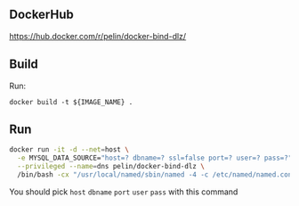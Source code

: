 ## DockerHub

https://hub.docker.com/r/pelin/docker-bind-dlz/

## Build

Run:
```
docker build -t ${IMAGE_NAME} .
```

## Run

```bash
docker run -it -d --net=host \
  -e MYSQL_DATA_SOURCE="host=? dbname=? ssl=false port=? user=? pass=?" \
  --privileged --name=dns pelin/docker-bind-dlz \
  /bin/bash -cx "/usr/local/named/sbin/named -4 -c /etc/named/named.conf -L /var/log/named.log; tail -f /var/log/named.log"
```

You should pick `host` `dbname` `port` `user` `pass` with this command

